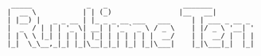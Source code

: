 <pre>
  _____             _   _                  _______                       
 |  __ \           | | (_)                |__   __|                      
 | |__) |   _ _ __ | |_ _ _ __ ___   ___     | | ___ _ __ _ __ ___  _ __ 
 |  _  / | | | '_ \| __| | '_ ` _ \ / _ \    | |/ _ \ '__| '__/ _ \| '__|
 | | \ \ |_| | | | | |_| | | | | | |  __/    | |  __/ |  | | | (_) | |   
 |_|  \_\__,_|_| |_|\__|_|_| |_| |_|\___|    |_|\___|_|  |_|  \___/|_|   
                                                                         
                                                                         

</pre>
